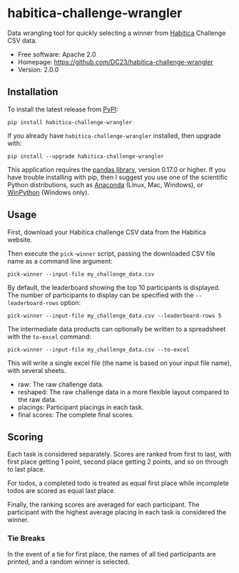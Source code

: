 # habitica-challenge-wrangler
Data wrangling tool for quickly selecting a winner from
[Habitica](https://habitica.com) Challenge CSV data.

* Free software: Apache 2.0
* Homepage: https://github.com/DC23/habitica-challenge-wrangler
* Version: 2.0.0

## Installation

To install the latest release from [PyPI](https://pypi.python.org/pypi):

    pip install habitica-challenge-wrangler

If you already have `habitica-challenge-wrangler` installed, then upgrade with:

    pip install --upgrade habitica-challenge-wrangler

This application requires the [pandas library](http://pandas.pydata.org/), 
version 0.17.0 or higher. If you have trouble installing with pip, then
I suggest you use one of the scientific Python distributions, such as
[Anaconda](https://www.continuum.io/) (Linux, Mac, Windows), or
[WinPython](https://winpython.github.io/) (Windows only).

## Usage

First, download your Habitica challenge CSV data from the Habitica website.

Then execute the `pick-winner` script, passing the downloaded CSV
file name as a command line argument:

    pick-winner --input-file my_challenge_data.csv

By default, the leaderboard showing the top 10 participants is displayed. The
number of participants to display can be specified with the `--leaderboard-rows`
option:

    pick-winner --input-file my_challenge_data.csv --leaderboard-rows 5

The intermediate data products can optionally be written to a spreadsheet with
the `to-excel` command:

    pick-winner --input-file my_challenge_data.csv --to-excel

This will write a single excel file (the name is based on your input file name),
with several sheets.

* raw: The raw challenge data.
* reshaped: The raw challenge data in a more flexible layout compared to the raw
  data.
* placings: Participant placings in each task.
* final scores: The complete final scores.
    

## Scoring

Each task is considered separately. Scores are ranked from first to last, with
first place getting 1 point, second place getting 2 points, and so on through to
last place.

For todos, a completed todo is treated as equal first place while incomplete
todos are scored as equal last place.

Finally, the ranking scores are averaged for each participant. The participant
with the highest average placing in each task is considered the winner.

### Tie Breaks

In the event of a tie for first place, the names of all tied participants are
printed, and a random winner is selected.
